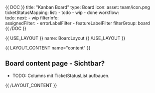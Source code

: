 {{ DOC }}
title: "Kanban Board"
type: Board
icon: 
  asset: team/icon.png
ticketStatusMapping:
  list:
    - todo
    - wip
    - done
  workflow:   
    todo:
      next:
        - wip
filterInfo:         
  assignedFilter:
    - errorLabelFilter 
    - featureLabelFilter 
  filterGroup: board        
{{ /DOC }}

{{ USE_LAYOUT }}
  name: BoardLayout
{{ /USE_LAYOUT }}

{{ LAYOUT_CONTENT name="content" }}
## Board content page - Sichtbar?

 * TODO: Columns mit TicketStatusList aufbauen.

{{ /LAYOUT_CONTENT }} 

